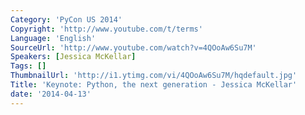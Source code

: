 ```yaml
---
Category: 'PyCon US 2014'
Copyright: 'http://www.youtube.com/t/terms'
Language: 'English'
SourceUrl: 'http://www.youtube.com/watch?v=4QOoAw6Su7M'
Speakers: [Jessica McKellar]
Tags: []
ThumbnailUrl: 'http://i1.ytimg.com/vi/4QOoAw6Su7M/hqdefault.jpg'
Title: 'Keynote: Python, the next generation - Jessica McKellar'
date: '2014-04-13'
---
```



